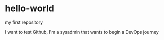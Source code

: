 # hello-world
my first repository

I want to test Github, I'm a sysadmin that wants to begin a DevOps journey
